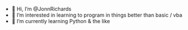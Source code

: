 - 👋 Hi, I’m @JonnRichards
- 👀 I’m interested in learning to program in things better than basic / vba
- 🌱 I’m currently learning Python & the like

<!---
JonnRichards/JonnRichards is a ✨ special ✨ repository because its `README.md` (this file) appears on your GitHub profile.
You can click the Preview link to take a look at your changes.
--->

